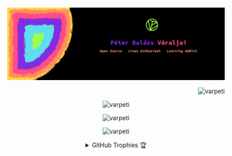 ![Banner](https://github.com/varpeti/varpeti/blob/main/banner.png)

<p align="right"> <img src="https://komarev.com/ghpvc/?username=varpeti&label=Profile%20views&color=orange&style=flat" alt="varpeti" /> </p>

<p align="center"><img src="https://github-readme-stats.vercel.app/api?username=varpeti&show_icons=true&theme=midnight-purple&locale=en&layout=compact" alt="varpeti"/></p>

<p align="center"><img src="https://github-readme-streak-stats.herokuapp.com/?user=varpeti&theme=midnight-purple" alt="varpeti" /></p>

<p align="center"><img src="https://github-readme-stats.vercel.app/api/top-langs?username=varpeti&show_icons=true&locale=en&layout=compact&theme=midnight-purple&hide=PLSQL,TSQL,HTML,Rich%20Text%20Format&langs_count=10" alt="varpeti"/></p>

<details align="center">
  <summary>GitHub Trophies 🏆</summary>
<p align="center">
  <a href="https://github.com/ryo-ma/github-profile-trophy" target="_blank">
    <img src="https://github-profile-trophy.vercel.app/?username=varpeti&theme=juicyfresh"/>
  </a>
</p>
</details>
